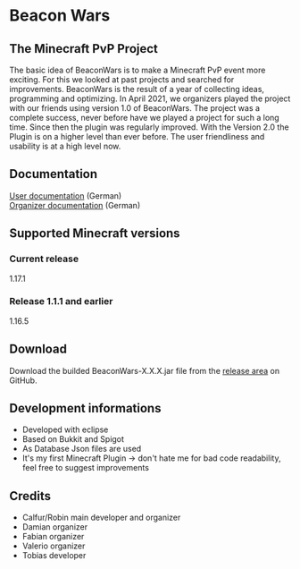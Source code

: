 # Beacon Wars
## The Minecraft PvP Project
The basic idea of BeaconWars is to make a Minecraft PvP event more exciting. For this we looked at past projects and searched for improvements. BeaconWars is the result of a year of collecting ideas, programming and optimizing. In April 2021, we organizers played the project with our friends using version 1.0 of BeaconWars. The project was a complete success, never before have we played a project for such a long time. Since then the plugin was regularly improved. With the Version 2.0 the Plugin is on a higher level than ever before. The user friendliness and usability is at a high level now.

## Documentation
[User documentation](https://1drv.ms/p/s!AqmNtkCHF4Gs33VF97y5w70egxEv) (German)  
[Organizer documentation](https://github.com/Calfur/BeaconWars/wiki) (German)  


## Supported Minecraft versions
### Current release
1.17.1

### Release 1.1.1 and earlier 
1.16.5

## Download
Download the builded BeaconWars-X.X.X.jar file from the [release area](https://github.com/Calfur/BeaconWars/releases/latest) on GitHub.

## Development informations
- Developed with eclipse
- Based on Bukkit and Spigot
- As Database Json files are used
- It's my first Minecraft Plugin -> don't hate me for bad code readability, feel free to suggest improvements

## Credits
- Calfur/Robin main developer and organizer
- Damian organizer
- Fabian organizer
- Valerio organizer
- Tobias developer

